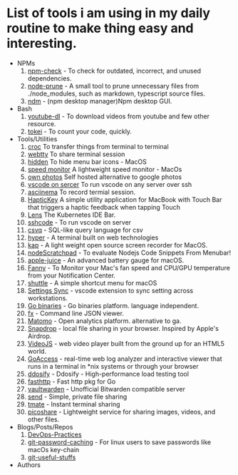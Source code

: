 # List of tools i am using in my daily routine to make thing easy and interesting. 

* NPMs
    1. [npm-check](https://github.com/dylang/npm-check) - To check for outdated, incorrect, and unused dependencies.
    2. [node-prune](https://github.com/tj/node-prune) - A small tool to prune unnecessary files from ./node_modules, such as markdown, typescript source files.
    3. [ndm](https://github.com/720kb/ndm) - (npm desktop manager)Npm desktop GUI.
* Bash
    1. [youtube-dl](https://ytdl-org.github.io/youtube-dl/index.html) - To download videos from youtube and few other resource.
    2. [tokei](https://github.com/XAMPPRocky/tokei) - To count your code, quickly.
* Tools/Utilities
    1.  [croc](https://github.com/schollz/croc) To transfer things from terminal to terminal
    2.  [webtty](https://github.com/maxmcd/webtty) To share terminal session
    3.  [hidden](https://github.com/dwarvesf/hidden) To hide menu bar icons - MacOS
    4.  [speed monitor](https://github.com/albertofwb/SpeedMonitor) A lightweight speed monitor - MacOs
    5.  [own photos](https://github.com/hooram/ownphotos) Self hosted alternative to google photos
    6.  [vscode on sercer](https://github.com/cdr/sshcode) To run vscode on any server over ssh
    7.  [asciinema](https://github.com/asciinema/asciinema) To record termial session.
    8.  [HapticKey](https://github.com/niw/HapticKey) A simple utility application for MacBook with Touch Bar that triggers a haptic feedback when tapping Touch 
    9.  [Lens](https://github.com/lensapp/lens) The Kubernetes IDE
Bar.
    10.  [sshcode](https://github.com/cdr/sshcode) - To run vscode on server
    11. [csvq](https://github.com/mithrandie/csvq) - SQL-like query language for csv 
    12. [hyper](https://hyper.is) - A terminal built on web technologies
    13. [kap](https://github.com/wulkano/kap) - A light weight open source screen recorder for MacOS.
    14. [nodeScratchpad](https://github.com/vsaravind007/nodeScratchpad) - To evaluate Nodejs Code Snippets From Menubar!
    15. [apple-juice](https://github.com/raphaelhanneken/apple-juice) - An advanced battery gauge for macOS.
    16. [Fanny](https://github.com/DanielStormApps/Fanny) - To Monitor your Mac's fan speed and CPU/GPU temperature from your Notification Center.
    17. [shuttle](https://github.com/fitztrev/shuttle) - A simple shortcut menu for macOS
    18. [Settings Sync](https://marketplace.visualstudio.com/items?itemName=Shan.code-settings-sync) - vscode extension to sync setting across workstations.
    19. [Go binaries](https://github.com/tj/gobinaries) - Go binaries platform. language independent.
    20. [fx](https://github.com/antonmedv/fx) - Command line JSON viewer.
    21. [Matomo](https://github.com/matomo-org/matomo) -  Open analytics platform. alternative to ga.
    22. [Snapdrop](https://snapdrop.net) - local file sharing in your browser. Inspired by Apple's Airdrop.
    23. [VideoJS](https://github.com/videojs/video.js) - web video player built from the ground up for an HTML5 world.
    24. [GoAccess](https://goaccess.io/) - real-time web log analyzer and interactive viewer that runs in a terminal in \*nix systems or through your browser
    25. [ddosify](https://github.com/ddosify/ddosify) - Ddosify - High-performance load testing tool
    26. [fasthttp](https://github.com/valyala/fasthttp) - Fast http pkg for Go
    27. [vaultwarden](https://github.com/dani-garcia/vaultwarden) - Unofficial Bitwarden compatible server
    28. [send](https://github.com/timvisee/send) - Simple, private file sharing
    29. [tmate](https://tmate.io/) - Instant terminal sharing
    30. [picoshare](https://github.com/mtlynch/picoshare) - Lightweight service for sharing images, videos, and other files.
* Blogs/Posts/Repos
    1. [DevOps-Practices](https://github.com/bregman-arie/devops-exercises)
    2. [git-password-caching](https://github.com/jbranchaud/til/blob/master/git/caching-credentials.md) - For linux users to save passwords like macOs key-chain
    3. [git-useful-stuffs](https://github.com/jbranchaud/til/#git)
* Authors
